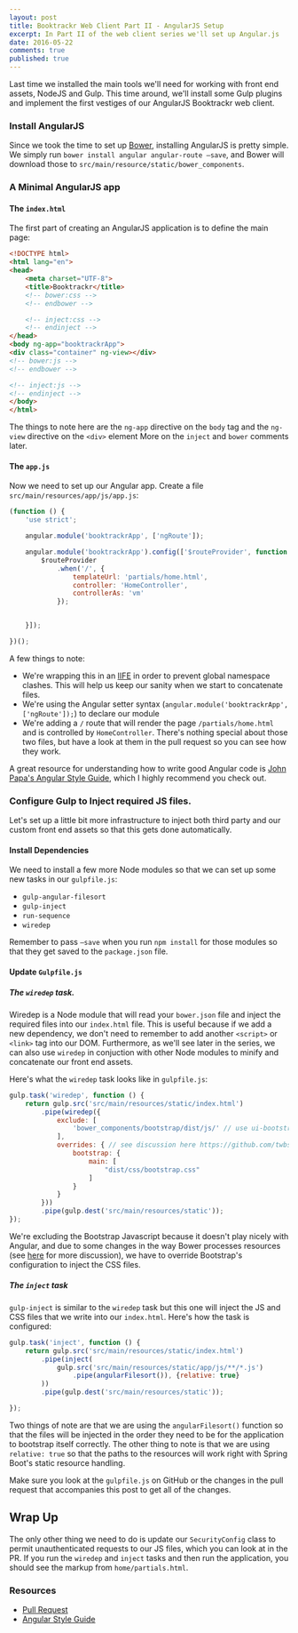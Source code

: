 ```yaml
---
layout: post
title: Booktrackr Web Client Part II - AngularJS Setup
excerpt: In Part II of the web client series we'll set up Angular.js
date: 2016-05-22
comments: true
published: true
---
```


Last time we installed the main tools we'll need for working with front end assets, NodeJS and Gulp. This time around, we'll install some Gulp plugins and implement the first vestiges of our AngularJS Booktrackr web client. 

### Install AngularJS

Since we took the time to set up [Bower](http://bower.io/), installing AngularJS is pretty simple. We simply run `bower install angular angular-route —save`, and Bower will download those to `src/main/resource/static/bower_components`. 

###  A Minimal AngularJS app

#### The `index.html` 

The first part of creating an AngularJS application is to define the main page: 

```html
<!DOCTYPE html>
<html lang="en">
<head>
    <meta charset="UTF-8">
    <title>Booktrackr</title>
    <!-- bower:css -->
    <!-- endbower -->

    <!-- inject:css -->
    <!-- endinject -->
</head>
<body ng-app="booktrackrApp">
<div class="container" ng-view></div>
<!-- bower:js -->
<!-- endbower -->

<!-- inject:js -->
<!-- endinject -->
</body>
</html>

```

The things to note here are the `ng-app` directive on the `body` tag and the `ng-view` directive on the `<div>` element More on the `inject` and  `bower` comments later. 

####  The `app.js`

Now we need to set up our Angular app. Create a file `src/main/resources/app/js/app.js`:

```javascript
(function () {
    'use strict';

    angular.module('booktrackrApp', ['ngRoute']);

    angular.module('booktrackrApp').config(['$routeProvider', function ($routeProvider) {
        $routeProvider
            .when('/', {
                templateUrl: 'partials/home.html',
                controller: 'HomeController',
                controllerAs: 'vm'
            });


    }]);

})();

```

A few things to note:

* We're wrapping this in an [IIFE](https://en.wikipedia.org/wiki/Immediately-invoked_function_expression) in order to prevent global namespace clashes. This will help us keep our sanity when we start to concatenate files.  
* We're using the Angular setter syntax (`angular.module('booktrackrApp', ['ngRoute']);`) to declare our module
* We're adding a `/` route that will render the page `/partials/home.html` and is controlled by `HomeController`. There's nothing special about those two files, but have a look at them in the pull request so you can see how they work.

A great resource for understanding how to write good Angular code is [John Papa's Angular Style Guide](https://github.com/johnpapa/angular-styleguide/blob/master/a1/README.md), which I highly recommend you check out. 

### Configure Gulp to Inject required JS files. 

Let's set up a little bit more infrastructure to inject both third party and our custom front end assets so that this gets done automatically. 

#### Install Dependencies 

We need to install a few more Node modules so that we can set up some new tasks in our `gulpfile.js`:

* `gulp-angular-filesort`
* `gulp-inject`
* `run-sequence`
* `wiredep`

Remember to pass `—save` when you run `npm install` for those modules so that they get saved to the `package.json` file. 

#### Update `Gulpfile.js`

##### The `wiredep` task.

Wiredep is a Node module that will read your `bower.json` file and inject the required files into our `index.html` file. This is useful because if we add a new dependency, we don't need to remember to add another `<script>` or `<link>` tag into our DOM. Furthermore, as we'll see later in the series, we can also use `wiredep` in conjuction with other Node modules to minify and concatenate our front end assets. 

Here's what the `wiredep` task looks like in `gulpfile.js`:

```javascript
gulp.task('wiredep', function () {
    return gulp.src('src/main/resources/static/index.html')
        .pipe(wiredep({
            exclude: [
                'bower_components/bootstrap/dist/js/' // use ui-bootstrap
            ],
            overrides: { // see discussion here https://github.com/twbs/bootstrap/issues/16663
                bootstrap: {
                    main: [
                        "dist/css/bootstrap.css"
                    ]
                }
            }
        }))
        .pipe(gulp.dest('src/main/resources/static'));
});
```

We're excluding the Bootstrap Javascript because it doesn't play nicely with Angular, and due to some changes in the way Bower processes resources (see [here](https://github.com/twbs/bootstrap/issues/16663) for more discussion), we have to override Bootstrap's configuration to inject the CSS files. 

##### The `inject` task

`gulp-inject` is similar to the `wiredep` task but this one will inject the JS and CSS files that we write into our `index.html`. Here's how the task is configured:

```javascript
gulp.task('inject', function () {
    return gulp.src('src/main/resources/static/index.html')
        .pipe(inject(
            gulp.src('src/main/resources/static/app/js/**/*.js')
                .pipe(angularFilesort()), {relative: true}
        ))
        .pipe(gulp.dest('src/main/resources/static'));

});
```

Two things of note are that we are using the `angularFilesort()` function so that the files will be injected in the order they need to be for the application to bootstrap itself correctly. The other thing to note is that we are using `relative: true` so that the paths to the resources will work right with Spring Boot's static resource handling. 

Make sure you look at the `gulpfile.js` on GitHub or the changes in the pull request that accompanies this post to get all of the changes.

## Wrap Up

The only other thing we need to do is update our `SecurityConfig` class to permit unauthenticated requests to our JS files, which you can look at in the PR. If you run the `wiredep` and `inject` tasks and then run the application, you should see the markup from `home/partials.html`. 

### Resources

* [Pull Request](https://github.com/rpmartz/booktrackr/pull/12)
* [Angular Style Guide](https://github.com/johnpapa/angular-styleguide/blob/master/a1/README.md) 
